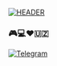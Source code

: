 [![HEADER](https://github.com/Joxa-UZ/Joxa-UZ/tree/main/assets/joxauz.png)](https://github.com/)

### 🎮💻❤️🇺🇿

[![Telegram](https://img.shields.io/badge/-Telegram-ffffff?style=for-the-badge&logo=telegram&logoColor=000000)](https://t.me/MrFrontEnd_Developer)
